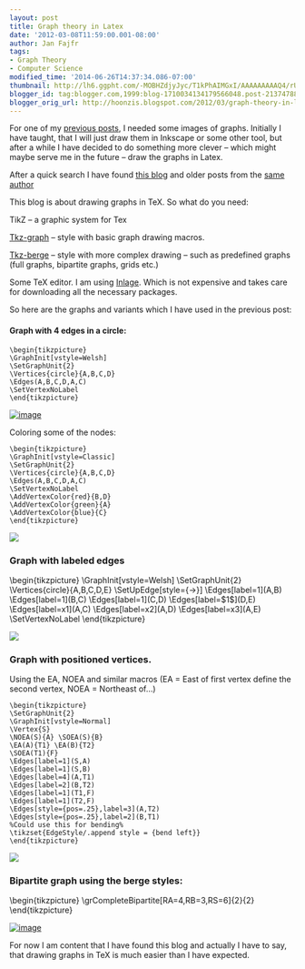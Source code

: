 ```yaml
---
layout: post
title: Graph theory in Latex
date: '2012-03-08T11:59:00.001-08:00'
author: Jan Fajfr
tags:
- Graph Theory
- Computer Science
modified_time: '2014-06-26T14:37:34.086-07:00'
thumbnail: http://lh6.ggpht.com/-MOBHZdjyJyc/T1kPhAIMGxI/AAAAAAAAAQ4/rU5Ls5O9iVg/s72-c/image_thumb.png?imgmax=800
blogger_id: tag:blogger.com,1999:blog-1710034134179566048.post-2137478854784529909
blogger_orig_url: http://hoonzis.blogspot.com/2012/03/graph-theory-in-latex.html
---
```

For one of my [previous posts](http://www.hoonzis.com/applications-of-graph-theory/), I needed some images of graphs. Initially I have taught, that I will just draw them in Inkscape or some other tool, but after a while I have decided to do something more clever – which might maybe serve me in the future – draw the graphs in Latex. 


After a quick search I have found [this blog](http://graphtheoryinlatex.wordpress.com) and older posts from the [same author](http://graphtheoryinlatex.blogspot.com)

This blog is about drawing graphs in TeX. So what do you need:

TikZ – a graphic system for Tex

[Tkz-graph](http://www.ctan.org/pkg/tkz-graph) – style with basic graph
drawing macros.

[Tkz-berge](http://www.ctan.org/pkg/tkz-berge) – style with more complex
drawing – such as predefined graphs (full graphs, bipartite graphs,
grids etc.)

Some TeX editor. I am using [Inlage](http://www.inlage.com/home). Which
is not expensive and takes care for downloading all the necessary
packages.

So here are the graphs and variants which I have used in the previous
post:

#### Graph with 4 edges in a circle:

``` 
\begin{tikzpicture}
\GraphInit[vstyle=Welsh]
\SetGraphUnit{2}
\Vertices{circle}{A,B,C,D}
\Edges(A,B,C,D,A,C)
\SetVertexNoLabel
\end{tikzpicture}
```

[![image](http://lh6.ggpht.com/-MOBHZdjyJyc/T1kPhAIMGxI/AAAAAAAAAQ4/rU5Ls5O9iVg/image_thumb.png?imgmax=800 "image")](http://lh3.ggpht.com/-JudznZ7FN1I/T1kPgaSMkSI/AAAAAAAAAQw/n_q6ktKAaSM/s1600-h/image%25255B2%25255D.png)

Coloring some of the nodes:

    \begin{tikzpicture}
    \GraphInit[vstyle=Classic]
    \SetGraphUnit{2}
    \Vertices{circle}{A,B,C,D}
    \Edges(A,B,C,D,A,C)
    \SetVertexNoLabel
    \AddVertexColor{red}{B,D}
    \AddVertexColor{green}{A}
    \AddVertexColor{blue}{C}
    \end{tikzpicture}  

![](http://lh4.ggpht.com/-gnmTUt_v9Ug/T0kM1wN_MPI/AAAAAAAAAPY/1u4wZwZv9aQ/image_thumb4.png?imgmax=800)

### Graph with labeled edges

\\begin{tikzpicture}
\\GraphInit\[vstyle=Welsh\]
\\SetGraphUnit{2}
\\Vertices{circle}{A,B,C,D,E}
\\SetUpEdge\[style={-&gt;}\]
\\Edges\[label=1\](A,B)
\\Edges\[label=1\](B,C)
\\Edges\[label=1\](C,D)
\\Edges\[label=\$1\$\](D,E)
\\Edges\[label=x1\](A,C)
\\Edges\[label=x2\](A,D)
\\Edges\[label=x3\](A,E)
\\SetVertexNoLabel
\\end{tikzpicture}

![](http://lh3.ggpht.com/-FzZoSiMVGKQ/T0kM6h9T6cI/AAAAAAAAAQE/TMCwsD85_JU/image_thumb2%25255B1%25255D.png?imgmax=800)

### Graph with positioned vertices.

Using the EA, NOEA and similar macros (EA = East of first vertex define
the second vertex, NOEA = Northeast of…)

``` 
\begin{tikzpicture}
\SetGraphUnit{2}
\GraphInit[vstyle=Normal]
\Vertex{S}
\NOEA(S){A} \SOEA(S){B}
\EA(A){T1} \EA(B){T2}
\SOEA(T1){F}
\Edges[label=1](S,A)
\Edges[label=1](S,B)
\Edges[label=4](A,T1)
\Edges[label=2](B,T2)
\Edges[label=1](T1,F)
\Edges[label=1](T2,F)
\Edges[style={pos=.25},label=3](A,T2)
\Edges[style={pos=.25},label=2](B,T1)
%Could use this for bending%
\tikzset{EdgeStyle/.append style = {bend left}}
\end{tikzpicture}
```

![](http://lh3.ggpht.com/-i-OM51jfzQI/T0kM-K_FqXI/AAAAAAAAAQo/_y22Pj1hx2A/image_thumb1%25255B1%25255D.png?imgmax=800)

### Bipartite graph using the berge styles:

\\begin{tikzpicture}
\\grCompleteBipartite\[RA=4,RB=3,RS=6\]{2}{2}
\\end{tikzpicture}

[![image](http://lh5.ggpht.com/-L4SZlSkKJcw/T1kPi5ikd3I/AAAAAAAAARI/Ui1pvCeppaQ/image_thumb%25255B1%25255D.png?imgmax=800 "image")](http://lh5.ggpht.com/-SnR7kWavbMU/T1kPiEkntEI/AAAAAAAAARA/Xk6ARO93xE0/s1600-h/image%25255B5%25255D.png)

For now I am content that I have found this blog and actually I have to say, that drawing graphs in TeX is much easier than I have expected.